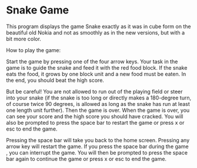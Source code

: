 # Snake Game
This program displays the game Snake exactly as it was in cube form on the beautiful old Nokia 
and not as smoothly as in the new versions, but with a bit more color.

How to play the game: 

Start the game by pressing one of the four arrow keys. Your task in the game is to guide the snake and feed it with the red food block. 
If the snake eats the food, it grows by one block unit and a new food must be eaten. In the end, you should beat the high score.

But be careful! You are not allowed to run out of the playing field or steer into your snake (if the snake is too long or 
directly makes a 180-degree turn, of course twice 90 degrees, 
is allowed as long as the snake has run at least one length unit further). Then the game is over.
When the game is over, you can see your score and the high score you should have cracked. You will also be prompted to press the space bar to restart the game
or press x or esc to end the game.

Pressing the space bar will take you back to the home screen. Pressing any arrow key will restart the game. If you press the space bar during the game 
, you can interrupt the game. You will then be prompted to press the space bar again to continue the game or press x or esc to end the game.



 